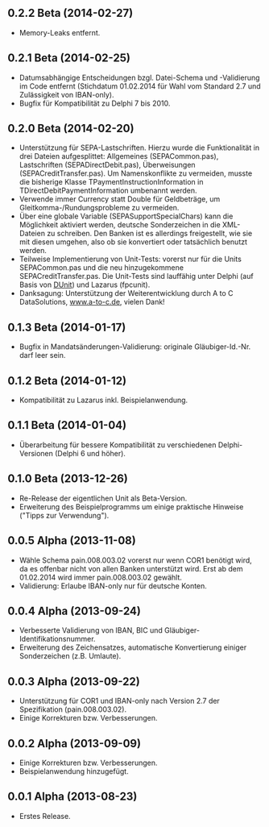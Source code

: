 ## 0.2.2 Beta (2014-02-27)

  - Memory-Leaks entfernt.

## 0.2.1 Beta (2014-02-25)

  - Datumsabhängige Entscheidungen bzgl. Datei-Schema und -Validierung im Code entfernt (Stichdatum 01.02.2014 für Wahl vom Standard 2.7 und Zulässigkeit von IBAN-only).
  - Bugfix für Kompatibilität zu Delphi 7 bis 2010.

## 0.2.0 Beta (2014-02-20)

  - Unterstützung für SEPA-Lastschriften. Hierzu wurde die Funktionalität in drei Dateien aufgesplittet: Allgemeines (SEPACommon.pas), Lastschriften (SEPADirectDebit.pas), Überweisungen (SEPACreditTransfer.pas). Um Namenskonflikte zu vermeiden, musste die bisherige Klasse TPaymentInstructionInformation in TDirectDebitPaymentInformation umbenannt werden.
  - Verwende immer Currency statt Double für Geldbeträge, um Gleitkomma-/Rundungsprobleme zu vermeiden.
  - Über eine globale Variable (SEPASupportSpecialChars) kann die Möglichkeit aktiviert werden, deutsche Sonderzeichen in die XML-Dateien zu schreiben. Den Banken ist es allerdings freigestellt, wie sie mit diesen umgehen, also ob sie konvertiert oder tatsächlich benutzt werden.
  - Teilweise Implementierung von Unit-Tests: vorerst nur für die Units SEPACommon.pas und die neu hinzugekommene SEPACreditTransfer.pas. Die Unit-Tests sind lauffähig unter Delphi (auf Basis von [DUnit](http://dunit.sourceforge.net/)) und Lazarus (fpcunit).
  - Danksagung: Unterstützung der Weiterentwicklung durch A to C DataSolutions, www.a-to-c.de, vielen Dank!

## 0.1.3 Beta (2014-01-17)

  - Bugfix in Mandatsänderungen-Validierung: originale Gläubiger-Id.-Nr. darf leer sein.

## 0.1.2 Beta (2014-01-12)

  - Kompatibilität zu Lazarus inkl. Beispielanwendung.

## 0.1.1 Beta (2014-01-04)

  - Überarbeitung für bessere Kompatibilität zu verschiedenen Delphi-Versionen (Delphi 6 und höher).

## 0.1.0 Beta (2013-12-26)

  - Re-Release der eigentlichen Unit als Beta-Version.
  - Erweiterung des Beispielprogramms um einige praktische Hinweise ("Tipps zur Verwendung").

## 0.0.5 Alpha (2013-11-08)

  - Wähle Schema pain.008.003.02 vorerst nur wenn COR1 benötigt wird, da es offenbar nicht von allen Banken unterstützt wird. Erst ab dem 01.02.2014 wird immer pain.008.003.02 gewählt.
  - Validierung: Erlaube IBAN-only nur für deutsche Konten.

## 0.0.4 Alpha (2013-09-24)

  - Verbesserte Validierung von IBAN, BIC und Gläubiger-Identifikationsnummer.
  - Erweiterung des Zeichensatzes, automatische Konvertierung einiger Sonderzeichen (z.B. Umlaute).

## 0.0.3 Alpha (2013-09-22)

  - Unterstützung für COR1 und IBAN-only nach Version 2.7 der Spezifikation (pain.008.003.02).
  - Einige Korrekturen bzw. Verbesserungen.

## 0.0.2 Alpha (2013-09-09)

  - Einige Korrekturen bzw. Verbesserungen.
  - Beispielanwendung hinzugefügt.

## 0.0.1 Alpha (2013-08-23)

  - Erstes Release.
